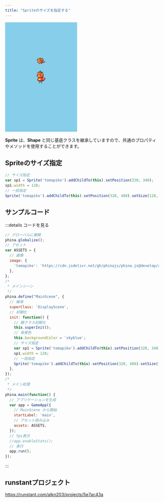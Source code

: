 ```yaml
---
title: "Spriteのサイズを指定する"
---
```


![resize-sprite](/images/resize-sprite.png)

**Sprite** は、**Shape** と同じ基底クラスを継承していますので、共通のプロパティやメソッドを使用することができます。

## Spriteのサイズ指定

```js
// サイズ指定
var sp1 = Sprite('tomapiko').addChildTo(this).setPosition(320, 340);
sp1.width = 128;
// 一括指定
Sprite('tomapiko').addChildTo(this).setPosition(320, 480).setSize(128, 128);
```

## サンプルコード
:::details コードを見る

```js
// グローバルに展開
phina.globalize();
// アセット
var ASSETS = {
  // 画像
  image: {
    'tomapiko': 'https://cdn.jsdelivr.net/gh/phinajs/phina.js@develop/assets/images/tomapiko.png',
  },
};
/*
 * メインシーン
 */
phina.define("MainScene", {
  // 継承
  superClass: 'DisplayScene',
  // 初期化
  init: function() {
    // 親クラス初期化
    this.superInit();
    // 背景色
    this.backgroundColor = 'skyblue';
    // サイズ指定
    var sp1 = Sprite('tomapiko').addChildTo(this).setPosition(320, 340);
    sp1.width = 128;
    // 一括指定
    Sprite('tomapiko').addChildTo(this).setPosition(320, 480).setSize(128, 128);
  },
});
/*
 * メイン処理
 */
phina.main(function() {
  // アプリケーションを生成
  var app = GameApp({
    // MainScene から開始
    startLabel: 'main',
    // アセット読み込み
    assets: ASSETS,
  });
  // fps表示
  //app.enableStats();
  // 実行
  app.run();
});
```
:::

## runstantプロジェクト
https://runstant.com/alkn203/projects/5e7ac43a